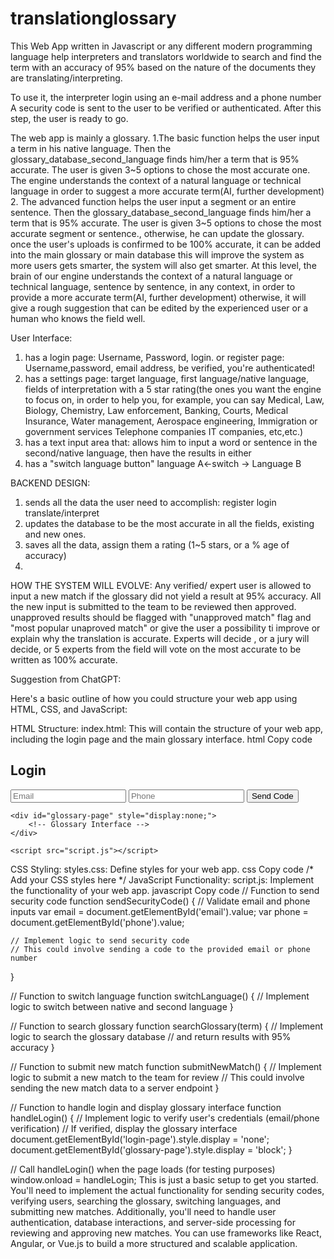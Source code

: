 # translationglossary
This Web App written in Javascript or any different modern programming language help interpreters and translators worldwide to search and find the term with an accuracy of 95% based on the nature of the documents they are translating/interpreting.

To use it, the interpreter login using an e-mail address and a phone number
A security code is sent to the user to be verified or authenticated. After this step, the user is ready to go.

The web app is mainly a glossary. 
1.The basic function helps the user input a term in his native language.
Then the glossary_database_second_language finds him/her a term that is 95% accurate.
The user is given 3~5 options to chose the most accurate one.
The engine understands the context of a natural language or technical language in order to suggest a more accurate term(AI, further development)
2. The advanced function helps the user input a segment or an entire sentence.
Then the glossary_database_second_language finds him/her a term that is 95% accurate.
The user is given 3~5 options to chose the most accurate segment or sentence., 
    otherwise, he can update the glossary.
    once the user's uploads is confirmed to be 100% accurate, it can be added into the main glossary or main database
    this will improve the system as more users gets smarter, the system will also get smarter.
At this level, the brain of our engine understands the context of a natural language or technical language, sentence by sentence, in any context, in order to provide a more accurate term(AI, further development)
    otherwise, it will give a rough suggestion that can be edited by the experienced user or a human who knows the field well.
  

User Interface:
1. has a login page:
       Username, Password, login.
   or register page:
       Username,password, email address, be verified, you're authenticated!
2. has a settings page:
       target language, first language/native language, fields of interpretation with a 5 star rating(the ones  you want the         engine to focus on, in order to help you, for example, you can say
           Medical,
           Law,
           Biology,
           Chemistry,
           Law enforcement,
           Banking,
           Courts,
           Medical Insurance,
           Water management,
           Aerospace engineering,
           Immigration or government services
           Telephone companies
           IT companies,
           etc,etc.)
4. has a text input area that:
    allows him to input a word or sentence in the second/native language,
    then have the results in either
5. has a "switch language button" language A<-switch -> Language B

BACKEND DESIGN:
1. sends all the data the user need to accomplish:
       register
       login
       translate/interpret
2. updates the database to be the most accurate in all the fields, existing and new ones.
3. saves all the data, assign them a rating (1~5 stars, or a % age of accuracy)
4. 

HOW THE SYSTEM WILL EVOLVE:
Any verified/ expert user is allowed to input a new match if the glossary did not yield a result at 95% accuracy. 
All the new input is submitted to the team to be reviewed then approved.
unapproved results should be flagged with "unapproved match" flag and "most popular unaproved match" or give the user a possibility ti improve or explain why the translation is accurate.
Experts will decide , or a jury will decide, or 5 experts from the field will vote on the most accurate to be written as 100% accurate. 

Suggestion from ChatGPT:

Here's a basic outline of how you could structure your web app using HTML, CSS, and JavaScript:

HTML Structure:
index.html: This will contain the structure of your web app, including the login page and the main glossary interface.
html
Copy code
<!DOCTYPE html>
<html lang="en">
<head>
    <meta charset="UTF-8">
    <meta name="viewport" content="width=device-width, initial-scale=1.0">
    <title>Glossary Web App</title>
    <link rel="stylesheet" href="styles.css">
</head>
<body>
    <div id="login-page">
        <h2>Login</h2>
        <input type="email" id="email" placeholder="Email">
        <input type="tel" id="phone" placeholder="Phone">
        <button onclick="sendSecurityCode()">Send Code</button>
    </div>

    <div id="glossary-page" style="display:none;">
        <!-- Glossary Interface -->
    </div>

    <script src="script.js"></script>
</body>
</html>
CSS Styling:
styles.css: Define styles for your web app.
css
Copy code
/* Add your CSS styles here */
JavaScript Functionality:
script.js: Implement the functionality of your web app.
javascript
Copy code
// Function to send security code
function sendSecurityCode() {
    // Validate email and phone inputs
    var email = document.getElementById('email').value;
    var phone = document.getElementById('phone').value;

    // Implement logic to send security code
    // This could involve sending a code to the provided email or phone number
}

// Function to switch language
function switchLanguage() {
    // Implement logic to switch between native and second language
}

// Function to search glossary
function searchGlossary(term) {
    // Implement logic to search the glossary database
    // and return results with 95% accuracy
}

// Function to submit new match
function submitNewMatch() {
    // Implement logic to submit a new match to the team for review
    // This could involve sending the new match data to a server endpoint
}

// Function to handle login and display glossary interface
function handleLogin() {
    // Implement logic to verify user's credentials (email/phone verification)
    // If verified, display the glossary interface
    document.getElementById('login-page').style.display = 'none';
    document.getElementById('glossary-page').style.display = 'block';
}

// Call handleLogin() when the page loads (for testing purposes)
window.onload = handleLogin;
This is just a basic setup to get you started. You'll need to implement the actual functionality for sending security codes, verifying users, searching the glossary, switching languages, and submitting new matches. Additionally, you'll need to handle user authentication, database interactions, and server-side processing for reviewing and approving new matches. You can use frameworks like React, Angular, or Vue.js to build a more structured and scalable application.


